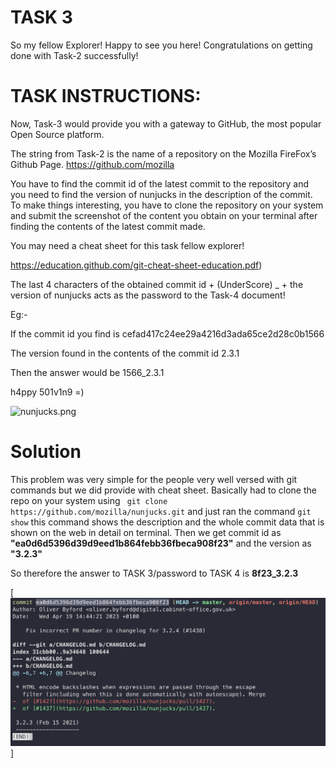 # TASK 3

So my fellow Explorer! Happy to see you here! Congratulations on getting done with Task-2 successfully!

# TASK INSTRUCTIONS:

Now, Task-3 would provide you with a gateway to GitHub, the most popular Open Source platform.

The string from Task-2 is the name of a repository on the Mozilla FireFox’s Github Page. https://github.com/mozilla

You have to find the commit id of the latest commit to the repository and you need to find the version of nunjucks in the description of the commit. To make things interesting, you have to clone the repository on your system and submit the screenshot of the content you obtain on your terminal after finding the contents of the latest commit made.

You may need a cheat sheet for this task fellow explorer!

https://education.github.com/git-cheat-sheet-education.pdf)

The last 4 characters of the obtained commit id + (UnderScore) _ + the version of nunjucks acts as the password to the Task-4 document! 

Eg:-

If the commit id you find is cefad417c24ee29a4216d3ada65ce2d28c0b1566

The version found in the contents of the commit id 2.3.1

Then the answer would be 1566_2.3.1

h4ppy 501v1n9 =)

![nunjucks.png](:)

# Solution
This problem was very simple for the people very well versed with git commands but we did provide with cheat sheet. Basically had to clone the repo on your system using ``` git clone https://github.com/mozilla/nunjucks.git```  and just ran the command ``` git show ```  this command shows the description and the whole commit data that is shown on the web in detail on terminal. Then we get commit id as **"ea0d6d5396d39d9eed1b864febb36fbeca908f23"** and the version as **"3.2.3"**

So therefore the answer to TASK 3/password to TASK 4 is **8f23_3.2.3**



[![ss](https://github.com/Mrpai2318/OSCH-23-Solutions/blob/main/Stage-1/_resources/TASK3.png)]

